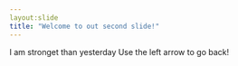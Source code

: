 ```yaml
--- 
layout:slide
title: "Welcome to out second slide!"
---
```

I am stronget than yesterday 
Use the left arrow to go back!
